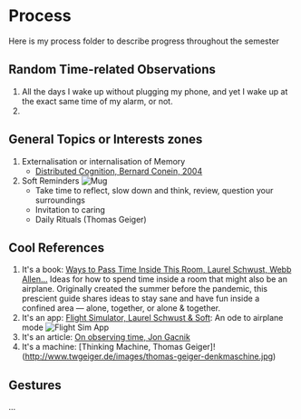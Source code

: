 # Process
Here is my process folder to describe progress throughout the semester

## Random Time-related Observations 
1. All the days I wake up without plugging my phone, and yet I wake up at the exact same time of my alarm, or not.
2. 

## General Topics or Interests zones
1. Externalisation or internalisation of Memory
    - [Distributed Cognition, Bernard Conein, 2004](https://www.dropbox.com/s/cn4vemq8w532qnl/RES_124_0053.pdf?dl=0)
2. Soft Reminders
    ![Mug](https://d2w9rnfcy7mm78.cloudfront.net/14860849/original_cc8a5dcc37377d8ce2b42d109ad07296.jpg?1643124174?bc=0)
    - Take time to reflect, slow down and think, review, question your surroundings
    - Invitation to caring
    - Daily Rituals (Thomas Geiger)


## Cool References
1. It's a book: [Ways to Pass Time Inside This Room, Laurel Schwust, Webb Allen…](https://store.are.na/products/ways-to-pass-time-inside-this-room?variant=42614661447831)
    Ideas for how to spend time inside a room that might also be an airplane. Originally created the summer before the pandemic, this prescient guide shares ideas to stay sane and have fun inside a confined area — alone, together, or alone & together.
2. It's an app: [Flight Simulator, Laurel Schwust & Soft](https://flightsimulator.soft.works/): An ode to airplane mode
    ![Flight Sim App](https://d2w9rnfcy7mm78.cloudfront.net/18013410/original_0e0092b3663ea4819e68b8baeca8d0a6.png?1663000604?bc=0)
3. It's an article: [On observing time, Jon Gacnik](https://thecreativeindependent.com/essays/on-observing-time/)
4. It's a machine: [Thinking Machine, Thomas Geiger]!(http://www.twgeiger.de/images/thomas-geiger-denkmaschine.jpg)
## Gestures
…